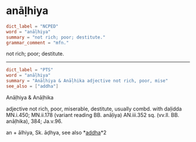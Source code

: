 # anāḷhiya

``` toml
dict_label = "NCPED"
word = "anāḷhiya"
summary = "not rich; poor; destitute."
grammar_comment = "mfn."
```

not rich; poor; destitute.

--------------------

``` toml
dict_label = "PTS"
word = "anāḷhiya"
summary = "Anāḷhiya & Anāḷhika adjective not rich, poor, mise"
see_also = ["addha"]
```

Anāḷhiya & Anāḷhika

adjective not rich, poor, miserable, destitute, usually combd. with daḷidda MN.i.450; MN.ii.178 (variant reading BB. anāḷiya) AN.iii.352 sq. (vv.ll. BB. anāḷhika), 384; Ja.v.96.

an \+ ālhiya, Sk. āḍhya, see also *[addha](addha.md)*2

